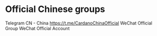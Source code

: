 # Official Chinese groups

Telegram CN - China https://t.me/CardanoChinaOfficial
WeChat Official Group
WeChat Official Account

